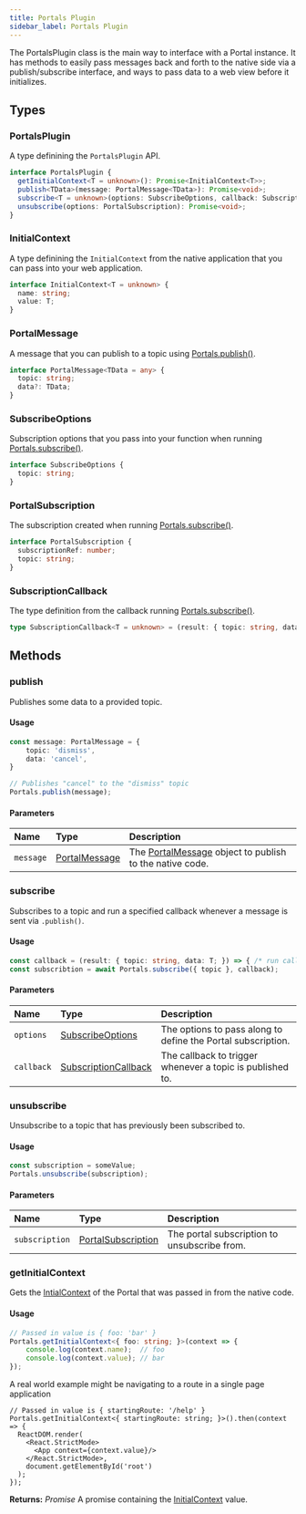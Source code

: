 ```yaml
---
title: Portals Plugin
sidebar_label: Portals Plugin
---
```


The PortalsPlugin class is the main way to interface with a Portal instance. It has methods to easily pass messages back and forth to the native side via a publish/subscribe interface, and ways to pass data to a web view before it initializes.

## Types

### PortalsPlugin

A type definining the `PortalsPlugin` API.

```typescript
interface PortalsPlugin {
  getInitialContext<T = unknown>(): Promise<InitialContext<T>>;
  publish<TData>(message: PortalMessage<TData>): Promise<void>;
  subscribe<T = unknown>(options: SubscribeOptions, callback: SubscriptionCallback<T>): Promise<PortalSubscription>;
  unsubscribe(options: PortalSubscription): Promise<void>;
}
```
### InitialContext

A type definining the `InitialContext` from the native application that you can pass into your web application.

```typescript
interface InitialContext<T = unknown> {
  name: string;
  value: T;
}
```

### PortalMessage

A message that you can publish to a topic using [Portals.publish()](./portals-plugin#publish).

```typescript
interface PortalMessage<TData = any> {
  topic: string;
  data?: TData;
}
```

### SubscribeOptions

Subscription options that you pass into your function when running [Portals.subscribe()](./portals-plugin#subscribe).

```typescript
interface SubscribeOptions {
  topic: string;
}
```

### PortalSubscription

The subscription created when running [Portals.subscribe()](./portals-plugin#subscribe).

```typescript
interface PortalSubscription {
  subscriptionRef: number;
  topic: string;
}
```

### SubscriptionCallback

The type definition from the callback running [Portals.subscribe()](./portals-plugin#subscribe).

```typescript
type SubscriptionCallback<T = unknown> = (result: { topic: string, data: T; }) => void;
```

## Methods

### publish

Publishes some data to a provided topic.

#### Usage 

```typescript
const message: PortalMessage = {
    topic: 'dismiss',
    data: 'cancel',
}

// Publishes "cancel" to the "dismiss" topic
Portals.publish(message);
```

#### Parameters

Name | Type | Description
:------ | :------ | :------
`message` | [PortalMessage](./portals-plugin#portalmessage) | The [PortalMessage](./portals-plugin#portalmessage) object to publish to the native code.

### subscribe

Subscribes to a topic and run a specified callback whenever a message is sent via `.publish()`.

#### Usage 

```typescript
const callback = (result: { topic: string, data: T; }) => { /* run callback code here on publish */ };
const subscribtion = await Portals.subscribe({ topic }, callback);
```

#### Parameters

Name | Type | Description
:------ | :------ | :------
`options` | [SubscribeOptions](./portals-plugin#subscribeoptions) | The options to pass along to define the Portal subscription.
`callback` | [SubscriptionCallback](./portals-plugin#subscriptioncallback) | The callback to trigger whenever a topic is published to.

### unsubscribe

Unsubscribe to a topic that has previously been subscribed to.

#### Usage 

```typescript
const subscription = someValue;
Portals.unsubscribe(subscription);
```

#### Parameters

Name | Type | Description
:------ | :------ | :------
`subscription` | [PortalSubscription](./portals-plugin#portalsubscription) | The portal subscription to unsubscribe from.

### getInitialContext

Gets the [IntialContext](./portals-plugin#initialcontext) of the Portal that was passed in from the native code.

#### Usage 

```typescript
// Passed in value is { foo: 'bar' }
Portals.getInitialContext<{ foo: string; }>(context => {
    console.log(context.name);  // foo
    console.log(context.value); // bar
});
```

A real world example might be navigating to a route in a single page application

```tsx
// Passed in value is { startingRoute: '/help' }
Portals.getInitialContext<{ startingRoute: string; }>().then(context => {
  ReactDOM.render(
    <React.StrictMode>
      <App context={context.value}/> 
    </React.StrictMode>,
    document.getElementById('root')
  );
});
```

**Returns:** <span class="return-code">*Promise*</span> A promise containing the [InitialContext](./portals-plugin#initialcontext) value.

